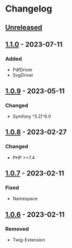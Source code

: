 # Changelog

## [Unreleased](https://github.com/holsterlabs/imagetools/tree/HEAD)

## [1.1.0](https://github.com/holsterlabs/imagetools/compare/1.0.9...1.1.0) - 2023-07-11

### Added

-   PdfDriver
-   SvgDriver

## [1.0.9](https://github.com/holsterlabs/imagetools/compare/1.0.8...1.0.9) - 2023-05-11

### Changed

-   Symfony ^5.2|^6.0

## [1.0.8](https://github.com/holsterlabs/imagetools/compare/1.0.7...1.0.8) - 2023-02-27

### Changed

-   PHP >=7.4

## [1.0.7](https://github.com/holsterlabs/imagetools/compare/1.0.6...1.0.7) - 2023-02-11

### Fixed

-   Namespace

## [1.0.6](https://github.com/holsterlabs/imagetools/compare/1.0.5...1.0.6) - 2023-02-11

### Removed

-   Twig-Extension
